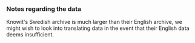 ### Notes regarding the data

Knowit's Swedish archive is much larger than their English archive, we might wish to look into translating data in the event that their English data deems insufficient.
